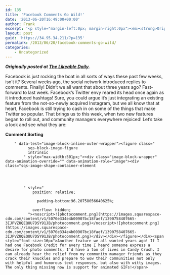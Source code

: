 ```yaml
---
id: 135
title: 'Facebook Comments Go Wild!'
date: '2013-06-20T16:49:00+00:00'
author: Frank
excerpt: '<p style="margin-left:0px; margin-right:0px"><em><strong>Originally posted at&nbsp;<a href="http://www.likeable.com/blog/2013/06/facebook-comments-go-wild/">The Likeable Daily</a>.</strong></em></p><p style="margin-left:0px; margin-right:0px">Facebook is just rocking the boat in all sorts of ways these past few weeks, isn’t it? Several weeks ago, the social network introduced replies to comments. Finally! Didn’t we all want that about three years ago? Fast-forward to last week. Facebook’s Twitter envy reared its head once again as it introduced hashtags! Sure, you could argue it’s just integrating an existing feature from the not-so-newly acquired Instagram, but we all know that at heart, Facebook is still trying to cash in on some of the things that make Twitter so popular. That brings us to this week, when two new features began to roll out, and community managers everywhere rejoiced! Let’s take a look and see what they are:</p>'
layout: post
guid: 'https://34.95.34.211/?p=135'
permalink: /2013/06/20/facebook-comments-go-wild/
categories:
    - Uncategorized
---
```


***Originally posted at [The Likeable Daily](http://www.likeable.com/blog/2013/06/facebook-comments-go-wild/).***

Facebook is just rocking the boat in all sorts of ways these past few weeks, isn’t it? Several weeks ago, the social network introduced replies to comments. Finally! Didn’t we all want that about three years ago? Fast-forward to last week. Facebook’s Twitter envy reared its head once again as it introduced hashtags! Sure, you could argue it’s just integrating an existing feature from the not-so-newly acquired Instagram, but we all know that at heart, Facebook is still trying to cash in on some of the things that make Twitter so popular. That brings us to this week, when two new features began to roll out, and community managers everywhere rejoiced! Let’s take a look and see what they are:

**Comment Sorting**

<div class="
          image-block-outer-wrapper
          layout-caption-hidden
          design-layout-inline
          
          
          
        " data-test="image-block-inline-outer-wrapper"><figure class="
              sqs-block-image-figure
              intrinsic
            " style="max-width:404px;"><div class="image-block-wrapper" data-animation-override="" data-animation-role="image"><div class="sqs-image-shape-container-element
              
          
        
              has-aspect-ratio
            " style="
                position: relative;
                
                  padding-bottom:58.33333206176758%;
                
                overflow: hidden;
              "><noscript>![commentsorting.jpg](https://images.squarespace-cdn.com/content/v1/5070e334e4b00907bc18faef/1390756133978-ND8VOMFM2X6JCN041VQF/commentsorting.jpg)</noscript>![commentsorting.jpg](https://images.squarespace-cdn.com/content/v1/5070e334e4b00907bc18faef/1390756133978-ND8VOMFM2X6JCN041VQF/commentsorting.jpg)</div></div></figure></div><span style="font-size:16px">At long last, Page admins can sort comments based on two different criteria: Recent Activity (chronologically) or Top Comments (popularity based on Likes and Replies). I know several community managers who were very frustrated at having to sift through comments to make sure they had properly addressed each one. Especially in this day and age when social media marketing and customer service are sometimes indistinguishable, it’s important to have the ability to organize and keep track of your interactions with consumers. After what turned out to be a brief departure from that, Facebook has heard the voices of its users and is once again offering this much-missed feature as an option.</span>

**Images in Comments**

<div class="
          image-block-outer-wrapper
          layout-caption-below
          design-layout-inline
          
          
          
        " data-test="image-block-inline-outer-wrapper"><figure class="
              sqs-block-image-figure
              intrinsic
            " style="max-width:501px;"><div class="image-block-wrapper" data-animation-override="" data-animation-role="image"><div class="sqs-image-shape-container-element
              
          
        
              
            " style="
                position: relative;
                
                  padding-bottom:96.20758056640625%;
                
                overflow: hidden;
              "><noscript>![photocomment.png](https://images.squarespace-cdn.com/content/v1/5070e334e4b00907bc18faef/1390758407665-3IJPVZUQEQUU7DSY91JB/photocomment.png)</noscript>![photocomment.png](https://images.squarespace-cdn.com/content/v1/5070e334e4b00907bc18faef/1390758407665-3IJPVZUQEQUU7DSY91JB/photocomment.png)</div></div></figure></div><span style="font-size:16px">Another feature we all wanted years ago! If I had one Facebook Credit for every time I heard someone express a desire for photo comments, I’d have a ton of lives in Candy Crush. I can already hear the relief from my community manager friends as they crack their knuckles and prepare to wow their communities not only with helpful and humorous text responses, but also with witty images. The only thing missing now is support for animated GIFs!</span>
